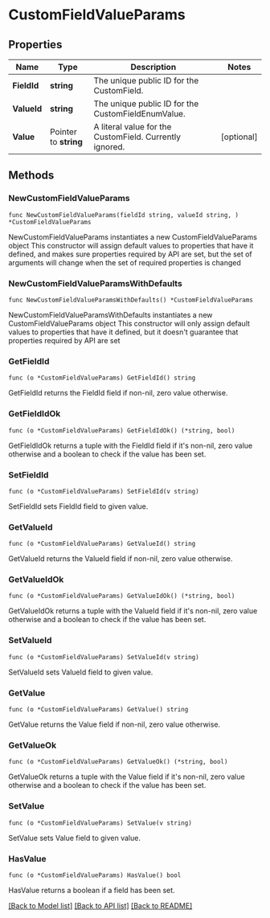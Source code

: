 # CustomFieldValueParams

## Properties

Name | Type | Description | Notes
------------ | ------------- | ------------- | -------------
**FieldId** | **string** | The unique public ID for the CustomField. | 
**ValueId** | **string** | The unique public ID for the CustomFieldEnumValue. | 
**Value** | Pointer to **string** | A literal value for the CustomField. Currently ignored. | [optional] 

## Methods

### NewCustomFieldValueParams

`func NewCustomFieldValueParams(fieldId string, valueId string, ) *CustomFieldValueParams`

NewCustomFieldValueParams instantiates a new CustomFieldValueParams object
This constructor will assign default values to properties that have it defined,
and makes sure properties required by API are set, but the set of arguments
will change when the set of required properties is changed

### NewCustomFieldValueParamsWithDefaults

`func NewCustomFieldValueParamsWithDefaults() *CustomFieldValueParams`

NewCustomFieldValueParamsWithDefaults instantiates a new CustomFieldValueParams object
This constructor will only assign default values to properties that have it defined,
but it doesn't guarantee that properties required by API are set

### GetFieldId

`func (o *CustomFieldValueParams) GetFieldId() string`

GetFieldId returns the FieldId field if non-nil, zero value otherwise.

### GetFieldIdOk

`func (o *CustomFieldValueParams) GetFieldIdOk() (*string, bool)`

GetFieldIdOk returns a tuple with the FieldId field if it's non-nil, zero value otherwise
and a boolean to check if the value has been set.

### SetFieldId

`func (o *CustomFieldValueParams) SetFieldId(v string)`

SetFieldId sets FieldId field to given value.


### GetValueId

`func (o *CustomFieldValueParams) GetValueId() string`

GetValueId returns the ValueId field if non-nil, zero value otherwise.

### GetValueIdOk

`func (o *CustomFieldValueParams) GetValueIdOk() (*string, bool)`

GetValueIdOk returns a tuple with the ValueId field if it's non-nil, zero value otherwise
and a boolean to check if the value has been set.

### SetValueId

`func (o *CustomFieldValueParams) SetValueId(v string)`

SetValueId sets ValueId field to given value.


### GetValue

`func (o *CustomFieldValueParams) GetValue() string`

GetValue returns the Value field if non-nil, zero value otherwise.

### GetValueOk

`func (o *CustomFieldValueParams) GetValueOk() (*string, bool)`

GetValueOk returns a tuple with the Value field if it's non-nil, zero value otherwise
and a boolean to check if the value has been set.

### SetValue

`func (o *CustomFieldValueParams) SetValue(v string)`

SetValue sets Value field to given value.

### HasValue

`func (o *CustomFieldValueParams) HasValue() bool`

HasValue returns a boolean if a field has been set.


[[Back to Model list]](../README.md#documentation-for-models) [[Back to API list]](../README.md#documentation-for-api-endpoints) [[Back to README]](../README.md)


